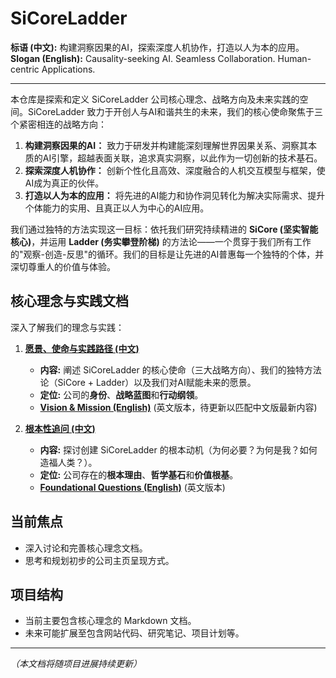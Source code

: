 # SiCoreLadder

**标语 (中文):** 构建洞察因果的AI，探索深度人机协作，打造以人为本的应用。
    **Slogan (English):** Causality-seeking AI. Seamless Collaboration. Human-centric Applications.

---

本仓库是探索和定义 SiCoreLadder 公司核心理念、战略方向及未来实践的空间。SiCoreLadder 致力于开创人与AI和谐共生的未来，我们的核心使命聚焦于三个紧密相连的战略方向：

1.  **构建洞察因果的AI：** 致力于研发并构建能深刻理解世界因果关系、洞察其本质的AI引擎，超越表面关联，追求真实洞察，以此作为一切创新的技术基石。
2.  **探索深度人机协作：** 创新个性化且高效、深度融合的人机交互模型与框架，使AI成为真正的伙伴。
3.  **打造以人为本的应用：** 将先进的AI能力和协作洞见转化为解决实际需求、提升个体能力的实用、且真正以人为中心的AI应用。

我们通过独特的方法实现这一目标：依托我们研究持续精进的 **SiCore (坚实智能核心)**，并运用 **Ladder (务实攀登阶梯)** 的方法论——一个贯穿于我们所有工作的"观察-创造-反思"的循环。我们的目标是让先进的AI普惠每一个独特的个体，并深切尊重人的价值与体验。

## 核心理念与实践文档

深入了解我们的理念与实践：

1.  **[愿景、使命与实践路径 (中文)](./VISION_AND_MISSION_zh.md)**
    *   **内容:** 阐述 SiCoreLadder 的核心使命（三大战略方向）、我们的独特方法论（SiCore + Ladder）以及我们对AI赋能未来的愿景。
    *   **定位:** 公司的**身份**、**战略蓝图**和**行动纲领**。
    *   **[Vision & Mission (English)](./VISION_AND_MISSION.md)** (英文版本，待更新以匹配中文版最新内容)

2.  **[根本性追问 (中文)](./FOUNDATIONAL_QUESTIONS_zh.md)**
    *   **内容:** 探讨创建 SiCoreLadder 的根本动机（为何必要？为何是我？如何造福人类？）。
    *   **定位:** 公司存在的**根本理由**、**哲学基石**和**价值根基**。
    *   **[Foundational Questions (English)](./FOUNDATIONAL_QUESTIONS.md)** (英文版本)

## 当前焦点

*   深入讨论和完善核心理念文档。
*   思考和规划初步的公司主页呈现方式。

## 项目结构

*   当前主要包含核心理念的 Markdown 文档。
*   未来可能扩展至包含网站代码、研究笔记、项目计划等。

---
*（本文档将随项目进展持续更新）* 